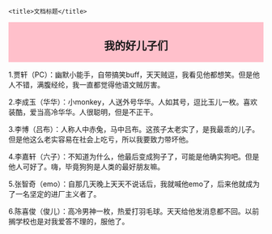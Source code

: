 <!-- saved from url=(0062)file:///E:/%E7%BD%91%E9%A1%B5/%E5%A5%BD%E4%B8%9C%E8%A5%BF.html -->
<html><head><meta http-equiv="Content-Type" content="text/html; charset=UTF-8">
    
    <title>文档标题</title>
</head>

<body>
    <div style="
      background-color: #ffc0cb;
      text-align:center;
       padding: 1px; ">
        <h2>
            我的好儿子们
        </h2>
    </div>
    <p>
      1.贾轩（PC）：幽默小能手，自带搞笑buff，天天贼逗，我看见他都想笑。但是他人不错，满腹经纶，我一直都觉得他语文贼厉害。
    </p>
    <p>
      2.李成玉（华华）：小monkey，人送外号华华。人如其号，逗比玉儿一枚。喜欢装酷，爱当高冷华华。人很聪明，但是不正干。
    </p>
    <p>
      3.李博（吕布）：人称人中赤兔，马中吕布。这孩子太老实了，是我最乖的儿子。但是他这么老实容易在社会上吃亏，所以我要致力带坏他。
    </p>
    <p>
      4.李嘉轩（六子）：不知道为什么，他最后变成狗子了，可能是他确实狗吧。但是他人可好了。嗨，毕竟狗狗是人类的最好朋友嘛。
    </p>
    <p>
      5.张智奇（emo）：自那几天晚上天天不说话后，我就喊他emo了，后来他就成为了一名坚定的进厂主义者了。
    </p>
    <p>
      6.陈喜俊（俊儿）：高冷男神一枚，热爱打羽毛球。天天给他发消息都不回。以前搁学校也是对我爱答不理的，服他了。
    </p>

</body></html>
